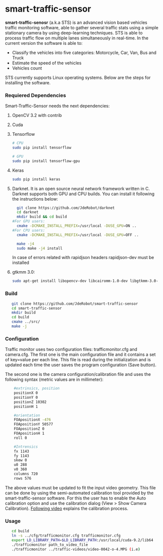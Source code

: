 # smart-traffic-sensor
**smart-traffic-senosr** (a.k.a STS) is an advanced vision based vehicles traffic monitoring software, able to gather several traffic stats using a simple stationary camera by using
deep-learning techniques. STS is able to process traffic flow on multiple lanes simultaneously in real-time. In the current version the software is able to:
* Classify the vehicles into five categories: Motorcycle, Car, Van, Bus and Truck
* Estimate the speed of the vehicles
* Vehicles count

STS currently supports Linux operating systems. Below are the steps for installing the software.

### Requiered Dependencies

Smart-Traffic-Sensor needs the next dependencies:

1. OpenCV 3.2 with contrib
2. Cuda
3. Tensorflow
    ```bash
    # CPU
    sudo pip install tensorflow

    # GPU
    sudo pip install tensorflow-gpu
    ```

4. Keras
    ```bash
    sudo pip install keras
    ```
5. Darknet. It is an open source neural network framework written in C. Darknet supports both GPU and CPU builds. You can install it following the instructions below:

    ```bash
      git clone https://github.com/JdeRobot/darknet
      cd darknet
      mkdir build && cd build
    #For GPU users:
      cmake -DCMAKE_INSTALL_PREFIX=/usr/local -DUSE_GPU=ON ..
    #For CPU users:
      cmake -DCMAKE_INSTALL_PREFIX=/usr/local -DUSE_GPU=OFF ..

      make -j4
      sudo make -j4 install
    ```

   In case of errors related with rapidjson headers rapidjson-dev must be installed

6. gtkmm 3.0:
    ```bash
    sudo apt-get install libopencv-dev libcairomm-1.0-dev libgtkmm-3.0-dev libgsl-dev
    ```



### Build


```bash
   git clone https://github.com/JdeRobot/smart-traffic-sensor
   cd smart-traffic-sensor
   mkdir build
   cd build
   cmake ../src/
   make -j
```

### Configuration
Traffic monitor uses two configuration files: trafficmonitor.cfg and camera.cfg. The first one is the main configuration file and it contains a set of key=value per each line. This file is read during the initialization and is updated each time the user saves the program configuration (Save button).

The second one is the camera configuration/calibration file and uses the following syntax (metric values are in millimeter):

```bash
    #extrinsics, position
    positionX 0
    positionY 0
    positionZ 10302
    positionH 1

    #orientation
    FOApositionX -476
    FOApositionY 50577
    FOApositionZ 0
    FOApositionH 1
    roll 0

    #Intrensics
    fx 1143
    fy 1143
    skew 0
    u0 288
    v0 360
    columns 720
    rows 576
```
The above values must be updated to fit the input video geometry. This file can be done by using the semi-automated calibration tool provided by the smart-traffic-sensor software. For this the user has to enable the Auto calibration option and use the calibration dialog (View > Show Camera Calibration). [Following video](https://www.youtube.com/watch?v=_JoWBaWCNTk) explains the calibration process.

### Usage

```bash
   cd build
   ln -s ../cfg/trafficmonitor.cfg trafficmonitor.cfg
   export LD_LIBRARY_PATH=$LD_LIBRARY_PATH:/usr/local/cuda-9.2/lib64
   ./trafficmonitor path_to_video_file
   ./trafficmonitor ../traffic-videos/video-0042-o-4.MPG (i.e)
```
